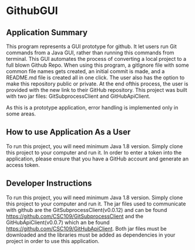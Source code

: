 # GithubGUI
## Application Summary
This program represents a GUI prototype for github. It let users run Git commands from a Java GUI, rather than running this commands from terminal. 
This GUI automates the process of converting a local project to a full blown Github Repo. When using this program, a gitIgnore file with some common file names
gets created, an initial commit is made, and a README.md file is created all in one click. The user also has the option to make this repository public or private. At the end ofthis process, the user is provided with the new link to their GitHub repository. This project was built with two jar files: GitSubprocessClient and 
GitHubApiClient.

As this is a prototype application, error handling is implemented only in some areas.

## How to use Application As a User
To run this project, you will need minimum Java 1.8 version. Simply clone this project to your computer and run it. In order to enter a token into the application, please ensure that you have a GitHub account and generate an access token.

## Developer Instructions
To run this project, you will need minimum Java 1.8 version. Simply clone this project to your computer and run it. The jar files used to communicate with github are the 
GitSubprocessClient(v0.0.12) and can be found https://github.com/CSC109/GitSubprocessClient and the GitHubApiClient(v0.0.7) which an be found https://github.com/CSC109/GitHubApiClient. 
Both jar files must be downloaded and the libraries must be added as dependencies in your project in order to use this application.
